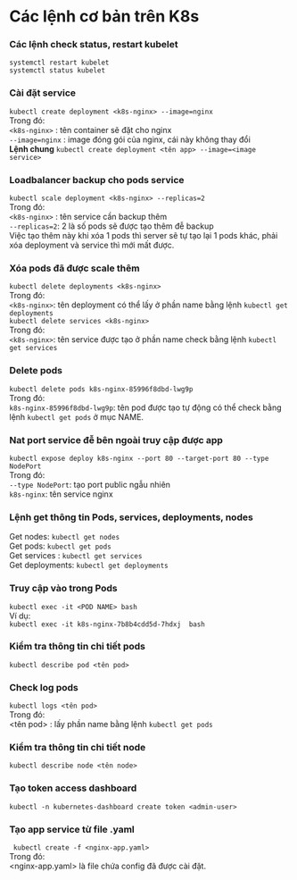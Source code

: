 # Các lệnh cơ bản trên K8s 
### Các lệnh check status, restart kubelet
`systemctl restart kubelet`  
`systemctl status kubelet`  
### Cài đặt service
`kubectl create deployment <k8s-nginx> --image=nginx`  
Trong đó:  
`<k8s-nginx>` : tên container sẽ đặt cho nginx  
`--image=nginx` : image đóng gói của nginx, cái này không thay đổi  
**Lệnh chung**
`kubectl create deployment <tên app> --image=<image service>` 
### Loadbalancer backup cho pods service
`kubectl scale deployment <k8s-nginx> --replicas=2`  
Trong đó:  
`<k8s-nginx>` : tên service cần backup thêm  
`--replicas=2`: 2 là số pods sẽ được tạo thêm đễ backup  
Việc tạo thêm này khi xóa 1 pods thì server sẽ tự tạo lại 1 pods khác, phải xóa deployment và service thì mới mất được.
### Xóa pods đã được scale thêm
`kubectl delete deployments <k8s-nginx>`  
Trong đó:  
`<k8s-nginx>`: tên deployment có thể lấy ở phần name bằng lệnh `kubectl get deployments`  
`kubectl delete services <k8s-nginx>`  
Trong đó:  
`<k8s-nginx>`: tên service được tạo ở phần name check bằng lệnh `kubectl get services`  
### Delete pods
`kubectl delete pods k8s-nginx-85996f8dbd-lwg9p`  
Trong đó:  
`k8s-nginx-85996f8dbd-lwg9p`: tên pod được tạo tự động có thể check bằng lệnh `kubectl get pods` ở mục NAME.  
### Nat port service đễ bên ngoài truy cập được app
`kubectl expose deploy k8s-nginx --port 80 --target-port 80 --type NodePort`  
Trong đó:  
`--type NodePort`: tạo port public ngẫu nhiên  
`k8s-nginx`: tên service nginx  
### Lệnh get thông tin Pods, services, deployments, nodes
Get nodes: `kubectl get nodes`  
Get pods: `kubectl get pods`  
Get services : `kubectl get services`  
Get deployments: `kubectl get deployments`  
### Truy cập vào trong Pods
`kubectl exec -it <POD NAME> bash`   
Ví dụ:    
`kubectl exec -it k8s-nginx-7b8b4cdd5d-7hdxj  bash`
### Kiểm tra thông tin chi tiết pods
`kubectl describe pod <tên pod>`  
### Check log pods
`kubectl logs <tên pod>`  
Trong đó:  
<tên pod> : lấy phần name bằng lệnh `kubectl get pods`  
### Kiểm tra thông tin chi tiết node
`kubectl describe node <tên node>`  
### Tạo token access dashboard 
`kubectl -n kubernetes-dashboard create token <admin-user>`  
### Tạo app service từ file .yaml
` kubectl create -f <nginx-app.yaml>`  
Trong đó:  
<nginx-app.yaml> là file chứa config đã được cài đặt.









  


